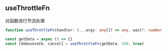 ## useThrottleFn
对函数进行节流处理

```typescript
function useThrottleFn(handler: (...args: any[]) => any, wait?: number, isImmediate?: boolean): [DebounceFn, Cancel]
```

```javascript
const getData = async () => {}
const [debounceCb, cancel] = useThrottleFn(getData, 200, true)
```